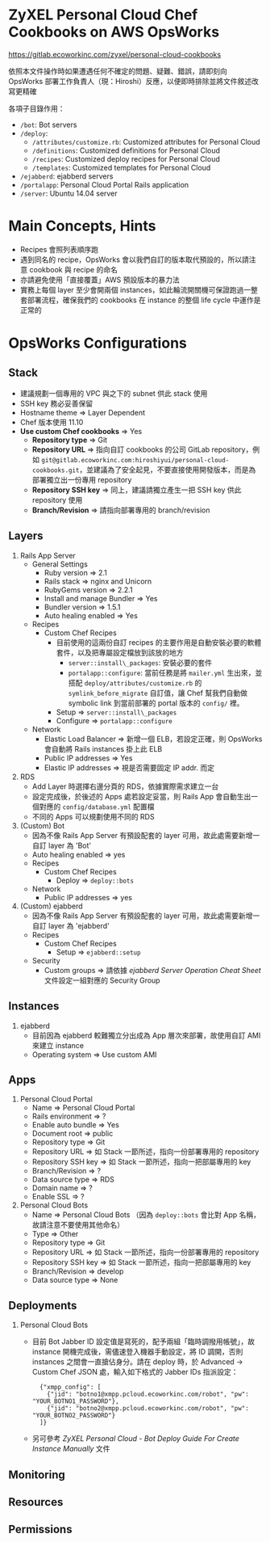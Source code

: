 # ZyXEL Personal Cloud Chef Cookbooks on AWS OpsWorks

https://gitlab.ecoworkinc.com/zyxel/personal-cloud-cookbooks

依照本文件操作時如果遭遇任何不確定的問題、疑難、錯誤，請即刻向 OpsWorks 部署工作負責人（現：Hiroshi）反應，以便即時排除並將文件敘述改寫更精確

各項子目錄作用：

* `/bot`: Bot servers
* `/deploy`:
    * `/attributes/customize.rb`: Customized attributes for Personal Cloud
    * `/definitions`: Customized definitions for Personal Cloud
    * `/recipes`: Customized deploy recipes for Personal Cloud
    * `/templates`: Customized templates for Personal Cloud
* `/ejabberd`: ejabberd servers
* `/portalapp`: Personal Cloud Portal Rails application
* `/server`: Ubuntu 14.04 server

# Main Concepts, Hints

* Recipes 會照列表順序跑
* 遇到同名的 recipe，OpsWorks 會以我們自訂的版本取代預設的，所以請注意 cookbook 與 recipe 的命名
* 亦請避免使用「直接覆蓋」AWS 預設版本的暴力法
* 實務上每個 layer 至少會開兩個 instances，如此輪流開關機可保證跑過一整套部署流程，確保我們的 cookbooks 在 instance 的整個 life cycle 中運作是正常的

# OpsWorks Configurations

## Stack

* 建議規劃一個專用的 VPC 與之下的 subnet 供此 stack 使用
* SSH key 務必妥善保留
* Hostname theme => Layer Dependent
* Chef 版本使用 11.10
* **Use custom Chef cookbooks** => Yes
    * **Repository type** => Git
    * **Repository URL** => 指向自訂 cookbooks 的公司 GitLab repository，例如 `git@gitlab.ecoworkinc.com:hiroshiyui/personal-cloud-cookbooks.git`，並建議為了安全起見，不要直接使用開發版本，而是為部署獨立出一份專用 repository 
    * **Repository SSH key** => 同上，建議請獨立產生一把 SSH key 供此 repository 使用
    * **Branch/Revision** => 請指向部署專用的 branch/revision

## Layers

1. Rails App Server
    * General Settings
        * Ruby version => 2.1
        * Rails stack => nginx and Unicorn
        * RubyGems version => 2.2.1
        * Install and manage Bundler => Yes
        * Bundler version => 1.5.1
        * Auto healing enabled => Yes
    * Recipes
        * Custom Chef Recipes
            * 目前使用的這兩份自訂 recipes 的主要作用是自動安裝必要的軟體套件，以及把專屬設定檔放到該放的地方
                * `server::install\_packages`: 安裝必要的套件
                * `portalapp::configure`: 當前任務是將 `mailer.yml` 生出來，並搭配 `deploy/attributes/customize.rb` 的 `symlink_before_migrate` 自訂值，讓 Chef 幫我們自動做 symbolic link 到當前部署的 portal 版本的 `config/` 裡。
            * Setup => `server::install\_packages`
            * Configure => `portalapp::configure`
    * Network
        * Elastic Load Balancer => 新增一個 ELB，若設定正確，則 OpsWorks 會自動將 Rails instances 掛上此 ELB
        * Public IP addresses => Yes
        * Elastic IP addresses => 視是否需要固定 IP addr. 而定
2. RDS
    * Add Layer 時選擇右邊分頁的 RDS，依據實際需求建立一台
    * 設定完成後，於後述的 Apps 處若設定妥當，則 Rails App 會自動生出一個對應的 `config/database.yml` 配置檔
    * 不同的 Apps 可以規劃使用不同的 RDS
3. (Custom) Bot
    * 因為不像 Rails App Server 有預設配套的 layer 可用，故此處需要新增一自訂 layer 為 'Bot'
    * Auto healing enabled => yes
    * Recipes
        * Custom Chef Recipes
            * Deploy => `deploy::bots`
    * Network
        * Public IP addresses => yes
4. (Custom) ejabberd
    * 因為不像 Rails App Server 有預設配套的 layer 可用，故此處需要新增一自訂 layer 為 'ejabberd'
    * Recipes
        * Custom Chef Recipes
            *  Setup => `ejabberd::setup`
    * Security
        * Custom groups => 請依據 *ejabberd Server Operation Cheat Sheet* 文件設定一組對應的 Security Group

## Instances

1. ejabberd
    * 目前因為 ejabberd 較難獨立分出成為 App 層次來部署，故使用自訂 AMI 來建立 instance
    * Operating system => Use custom AMI

## Apps

1. Personal Cloud Portal
    * Name => Personal Cloud Portal
    * Rails environment => ?
    * Enable auto bundle => Yes
    * Document root => public
    * Repository type => Git
    * Repository URL => 如 Stack 一節所述，指向一份部署專用的 repository
    * Repository SSH key => 如 Stack 一節所述，指向一把部屬專用的 key
    * Branch/Revision => ?
    * Data source type => RDS
    * Domain name => ?
    * Enable SSL => ?
2. Personal Cloud Bots
    * Name => Personal Cloud Bots （因為 `deploy::bots` 會比對 App 名稱，故請注意不要使用其他命名）
    * Type => Other
    * Repository type => Git
    * Repository URL => 如 Stack 一節所述，指向一份部署專用的 repository
    * Repository SSH key => 如 Stack 一節所述，指向一把部屬專用的 key
    * Branch/Revision => develop
    * Data source type => None

## Deployments

1. Personal Cloud Bots
    * 目前 Bot Jabber ID 設定值是寫死的，配予兩組「臨時調撥用帳號」，故 instance 開機完成後，需儘速登入機器手動設定，將 ID 調開，否則 instances 之間會一直搶佔身分。請在 deploy 時，於 Advanced -> Custom Chef JSON 處，輸入如下格式的 Jabber IDs 指派設定：

            {"xmpp_config": [
              {"jid": "botno1@xmpp.pcloud.ecoworkinc.com/robot", "pw": "YOUR_BOTNO1_PASSWORD"},
              {"jid": "botno2@xmpp.pcloud.ecoworkinc.com/robot", "pw": "YOUR_BOTNO2_PASSWORD"}
            ]}
    * 另可參考 *ZyXEL Personal Cloud - Bot Deploy Guide For Create Instance Manually* 文件

## Monitoring
## Resources
## Permissions
